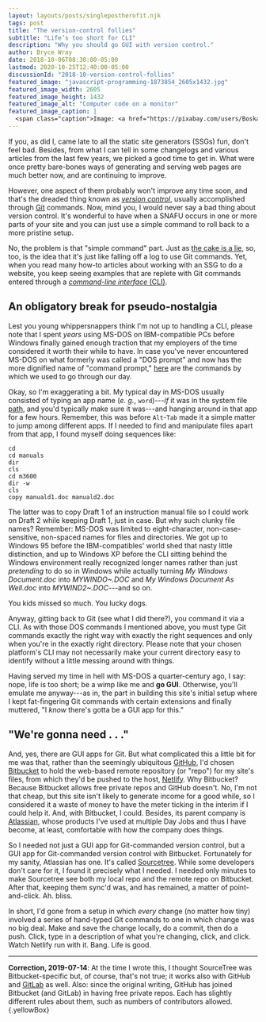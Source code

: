 ```yaml
---
layout: layouts/posts/singlepostherofit.njk
tags: post
title: "The version-control follies"
subtitle: "Life’s too short for CLI"
description: "Why you should go GUI with version control."
author: Bryce Wray
date: 2018-10-06T08:30:00-05:00
lastmod: 2020-10-25T12:40:00-05:00
discussionId: "2018-10-version-control-follies"
featured_image: "javascript-programming-1873854_2605x1432.jpg"
featured_image_width: 2605
featured_image_height: 1432
featured_image_alt: "Computer code on a monitor"
featured_image_caption: |
  <span class="caption">Image: <a href="https://pixabay.com/users/Boskampi-3788146/?utm_source=link-attribution&amp;utm_medium=referral&amp;utm_campaign=image&amp;utm_content=1873854">Boskampi</a>; <a href="https://pixabay.com/?utm_source=link-attribution&amp;utm_medium=referral&amp;utm_campaign=image&amp;utm_content=1873854">Pixabay</a></span>
---
```


If you, as did I, came late to all the static site generators (SSGs) fun, don't feel bad. Besides, from what I can tell in some changelogs and various articles from the last few years, we picked a good time to get in. What were once pretty bare-bones ways of generating and serving web pages are much better now, and are continuing to improve.

However, one aspect of them probably won't improve any time soon, and that's the dreaded thing known as [*version control*](https://en.wikipedia.org/wiki/Version_control), usually accomplished through [Git](https://git-scm.com) commands. Now, mind you, I would never say a bad thing about version control. It's wonderful to have when a SNAFU occurs in one or more parts of your site and you can just use a simple command to roll back to a more pristine setup.

No, the problem is that "simple command" part. Just as [the cake is a lie](https://knowyourmeme.com/memes/the-cake-is-a-lie), so, too, is the idea that it's just like falling off a log to use Git commands. Yet, when you read many how-to articles about working with an SSG to do a website, you keep seeing examples that are replete with Git commands entered through a [*command-line interface* (CLI)](https://en.wikipedia.org/wiki/Command-line_interface).

## An obligatory break for pseudo-nostalgia

Lest you young whippersnappers think I'm not up to handling a CLI, please note that I spent *years* using MS-DOS on IBM-compatible PCs before Windows finally gained enough traction that my employers of the time considered it worth their while to have. In case you've never encountered MS-DOS on what formerly was called a "DOS prompt" and now has the more dignified name of "command prompt," [here](https://www.lifewire.com/dos-commands-4070427) are the commands by which we used to go through our day.

Okay, so I'm exaggerating a bit. My typical day in MS-DOS usually consisted of typing an app name (*e. g.*, `word`)---*if* it was in the system file [path](https://www.pcmag.com/encyclopedia/term/41838/dos-path), and you'd typically make sure it was---and hanging around in that app for a few hours. Remember, this was before `Alt`-`Tab` made it a simple matter to jump among different apps. If I needed to find and manipulate files apart from that app, I found myself doing sequences like:

```batch
cd
cd manuals
dir
cls
cd m3600
dir -w
cls
copy manuald1.doc manuald2.doc
```

The latter was to copy Draft 1 of an instruction manual file so I could work on Draft 2 while keeping Draft 1, just in case. But why such clunky file names? Remember: MS-DOS was limited to eight-character, non-case-sensitive, non-spaced names for files and directories. We got up to Windows 95 before the IBM-compatibles' world shed that nasty little distinction, and up to Windows XP before the CLI sitting behind the Windows environment really recognized longer names rather than just *pretending* to do so in Windows while actually turning *My Windows Document.doc* into *MYWINDO~.DOC* and *My Windows Document As Well.doc* into *MYWIND2~.DOC*---and so on.

You kids missed so much. You lucky dogs.

Anyway, gitting back to Git (see what I did there?), you command it via a CLI. As with those DOS commands I mentioned above, you must type Git commands exactly the right way with exactly the right sequences and only when you're in the exactly right directory. Please note that your chosen platform's CLI may not necessarily make your current directory easy to identify without a little messing around with things.

Having served my time in hell with MS-DOS a quarter-century ago, I say: nope, life is too short; be a wimp like me and **go GUI**. Otherwise, you'll emulate me anyway---as in, the part in building this site's initial setup where I kept fat-fingering Git commands with certain extensions and finally muttered, "I *know* there's gotta be a GUI app for this."

## "We're gonna need&nbsp;.&nbsp;.&nbsp;."

And, yes, there are GUI apps for Git. But what complicated this a little bit for me was that, rather than the seemingly ubiquitous [GitHub](https://github.com), I'd chosen [Bitbucket](https://bitbucket.org) to hold the web-based remote repository (or "repo") for my site's files, from which they'd be pushed to the host, [Netlify](https://netlify.com). Why Bitbucket? Because Bitbucket allows free private repos and GitHub doesn't. No, I'm not that cheap, but this site isn't likely to generate income for a good while, so I considered it a waste of money to have the meter ticking in the interim if I could help it. And, with Bitbucket, I could. Besides, its parent company is [Atlassian](https://www.atlassian.com/software), whose products I've used at multiple Day Jobs and thus I have become, at least, comfortable with how the company does things.

So I needed not just a GUI app for Git-commanded version control, but a GUI app for Git-commanded version control with Bitbucket. Fortunately for my sanity, Atlassian has one. It's called [Sourcetree](https://www.sourcetreeapp.com). While some developers don't care for it, I found it precisely what I needed. I needed only minutes to make Sourcetree see both my local repo and the remote repo on Bitbucket. After that, keeping them sync'd was, and has remained, a matter of point-and-click. Ah. bliss.

In short, I'd gone from a setup in which *every* change (no matter how tiny) involved a series of hand-typed Git commands to one in which change was no big deal. Make and save the change locally, do a commit, then do a push. Click, type in a description of what you're changing, click, and click. Watch Netlify run with it. Bang. Life is good.

----

**Correction, 2019-07-14**: At the time I wrote this, I thought SourceTree was Bitbucket-specific but, of course, that's not true; it works also with GitHub and [GitLab](https://gitlab.com) as well. Also: since the original writing, GitHub has joined Bitbucket (and GitLab) in having free private repos. Each has slightly different rules about them, such as numbers of contributors allowed.{.yellowBox}